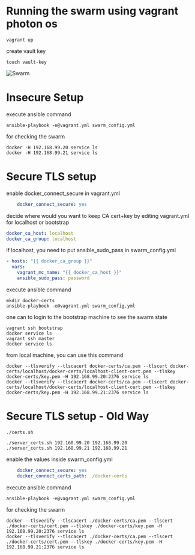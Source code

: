 Running the swarm using vagrant photon os
===
```shell
vagrant up
```

create vault key
```shell
touch vault-key
```

![Swarm](https://mjzocw-dm2305.files.1drv.com/y3mvx71ilq0g0GmYoNb09Er-ybT4IwWZrtPRbfOIpd9q_91cdO67W-2xwZOOl5qwkWdDnrkSE6aid-bkvOfpLmYr30SRC2YFja3aPtLnrpvFOyrNco7wUXU7hwWTMD44JqtGWbgpDWqXZN8Is27o52RbGrX8orFWtMnWPIhVh5_0xk)

Insecure Setup
====

execute ansible command
```shell
ansible-playbook -e@vagrant.yml swarm_config.yml
```

for checking the swarm
```shell
docker -H 192.168.99.20 service ls
docker -H 192.168.99.21 service ls
```

Secure TLS setup
====
enable docker_connect_secure in vagrant.yml
```yml
    docker_connect_secure: yes
```

decide where would you want to keep CA cert+key by editing vagrant.yml for localhost or bootstrap
```yml
docker_ca_host: localhost
docker_ca_group: localhost
```

if localhost, you need to put ansible_sudo_pass in swarm_config.yml
```yml
- hosts: "{{ docker_ca_group }}"
  vars:
    vagrant_mc_name: "{{ docker_ca_host }}"
    ansible_sudo_pass: password

```

execute ansible command
```shell
mkdir docker-certs
ansible-playbook -e@vagrant.yml swarm_config.yml
```

one can to login to the bootstrap machine to see the swarm state

```shell
vagrant ssh bootstrap
docker service ls
vagrant ssh master
docker service ls
```

from local machine, you can use this command
```shell
docker --tlsverify --tlscacert docker-certs/ca.pem --tlscert docker-certs/localhost/docker-certs/localhost-client-cert.pem --tlskey docker-certs/key.pem -H 192.168.99.20:2376 service ls
docker --tlsverify --tlscacert docker-certs/ca.pem --tlscert docker-certs/localhost/docker-certs/localhost-client-cert.pem --tlskey docker-certs/key.pem -H 192.168.99.21:2376 service ls
```

Secure TLS setup - Old Way
====

```shell
./certs.sh
```

```shell
./server_certs.sh 192.168.99.20 192.168.99.20
./server_certs.sh 192.168.99.21 192.168.99.21
```

enable the values inside swarm_config.yml
```yml
    docker_connect_secure: yes
    docker_connect_certs_path: ./docker-certs
```

execute ansible command
```shell
ansible-playbook -e@vagrant.yml swarm_config.yml
```

for checking the swarm
```shell
docker --tlsverify --tlscacert ./docker-certs/ca.pem --tlscert ./docker-certs/cert.pem --tlskey ./docker-certs/key.pem -H 192.168.99.20:2376 service ls
docker --tlsverify --tlscacert ./docker-certs/ca.pem --tlscert ./docker-certs/cert.pem --tlskey ./docker-certs/key.pem -H 192.168.99.21:2376 service ls
```
